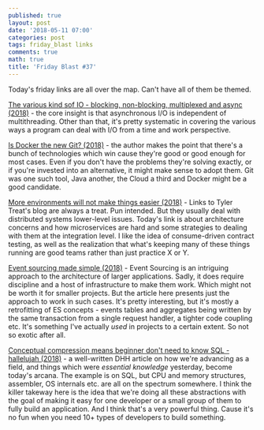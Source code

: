```yaml
---
published: true
layout: post
date: '2018-05-11 07:00'
categories: post
tags: friday_blast links
comments: true
math: true
title: 'Friday Blast #37'
---
```


Today's friday links are all over the map. Can't have all of them be themed.

[The various kind sof IO - blocking, non-blocking, multiplexed and async (2018)](https://www.rubberducking.com/2018/05/the-various-kinds-of-io-blocking-non.html) - the core insight is that asynchronous I/O is independent of multithreading. Other than that, it's pretty systematic in covering the various ways a program can deal with I/O from a time and work perspective.

[Is Docker the new Git? (2018)](https://www.codingblocks.net/programming/is-docker-the-new-git/) - the author makes the point that there's a bunch of technologies which win cause they're good or good enough for most cases. Even if you don't have the problems they're solving exactly, or if you're invested into an alternative, it might make sense to adopt them. Git was one such tool, Java another, the Cloud a third and Docker might be a good candidate.

[More environments will not make things easier (2018)](https://bravenewgeek.com/more-environments-will-not-make-things-easier/) - Links to Tyler Treat's blog are always a treat. Pun intended. But they usually deal with distributed systems lower-level issues. Today's link is about architecture concerns and how microservices are hard and some strategies to dealing with them at the integration level. I like the idea of consume-driven contract testing, as well as the realization that what's keeping many of these things running are good teams rather than just practice X or Y.

[Event sourcing made simple (2018)](https://kickstarter.engineering/event-sourcing-made-simple-4a2625113224) - Event Sourcing is an intriguing approach to the architecture of larger applications. Sadly, it does require discipline and a host of infrastructure to make them work. Which might not be worth it for smaller projects. But the article here presents just the approach to work in such cases. It's pretty interesting, but it's mostly a retrofitting of ES concepts - events tables and aggregates being written by the same transaction from a single request handler, a tighter code coupling etc. It's something I've actually _used_ in projects to a certain extent. So not so exotic after all.

[Conceptual compression means beginner don't need to know SQL - hallelujah (2018)](https://m.signalvnoise.com/conceptual-compression-means-beginners-dont-need-to-know-sql-hallelujah-661c1eaed983?source=rss----668e14b18fb1---4) - a well-written DHH article on how we're advancing as a field, and things which were _essential knowledge_ yesterday, become today's arcana. The example is on SQL, but CPU and memory structures, assembler, OS internals etc. are all on the spectrum somewhere. I think the killer takeway here is the idea that we're doing all these abstractions with the goal of making it easy for one developer or a small group of them to fully build an application. And I think that's a very powerful thing. Cause it's no fun when you need 10+ types of developers to build something.
